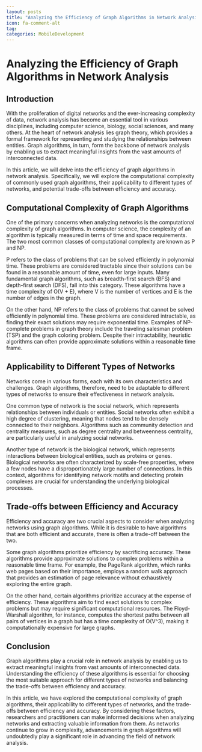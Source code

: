 ```yaml
---
layout: posts
title: "Analyzing the Efficiency of Graph Algorithms in Network Analysis"
icon: fa-comment-alt
tag:      
categories: MobileDevelopment
---
```



# Analyzing the Efficiency of Graph Algorithms in Network Analysis

## Introduction

With the proliferation of digital networks and the ever-increasing complexity of data, network analysis has become an essential tool in various disciplines, including computer science, biology, social sciences, and many others. At the heart of network analysis lies graph theory, which provides a formal framework for representing and studying the relationships between entities. Graph algorithms, in turn, form the backbone of network analysis by enabling us to extract meaningful insights from the vast amounts of interconnected data.

In this article, we will delve into the efficiency of graph algorithms in network analysis. Specifically, we will explore the computational complexity of commonly used graph algorithms, their applicability to different types of networks, and potential trade-offs between efficiency and accuracy.

## Computational Complexity of Graph Algorithms

One of the primary concerns when analyzing networks is the computational complexity of graph algorithms. In computer science, the complexity of an algorithm is typically measured in terms of time and space requirements. The two most common classes of computational complexity are known as P and NP.

P refers to the class of problems that can be solved efficiently in polynomial time. These problems are considered tractable since their solutions can be found in a reasonable amount of time, even for large inputs. Many fundamental graph algorithms, such as breadth-first search (BFS) and depth-first search (DFS), fall into this category. These algorithms have a time complexity of O(V + E), where V is the number of vertices and E is the number of edges in the graph.

On the other hand, NP refers to the class of problems that cannot be solved efficiently in polynomial time. These problems are considered intractable, as finding their exact solutions may require exponential time. Examples of NP-complete problems in graph theory include the traveling salesman problem (TSP) and the graph coloring problem. Despite their intractability, heuristic algorithms can often provide approximate solutions within a reasonable time frame.

## Applicability to Different Types of Networks

Networks come in various forms, each with its own characteristics and challenges. Graph algorithms, therefore, need to be adaptable to different types of networks to ensure their effectiveness in network analysis.

One common type of network is the social network, which represents relationships between individuals or entities. Social networks often exhibit a high degree of clustering, meaning that nodes tend to be densely connected to their neighbors. Algorithms such as community detection and centrality measures, such as degree centrality and betweenness centrality, are particularly useful in analyzing social networks.

Another type of network is the biological network, which represents interactions between biological entities, such as proteins or genes. Biological networks are often characterized by scale-free properties, where a few nodes have a disproportionately large number of connections. In this context, algorithms for identifying network motifs and detecting protein complexes are crucial for understanding the underlying biological processes.

## Trade-offs between Efficiency and Accuracy

Efficiency and accuracy are two crucial aspects to consider when analyzing networks using graph algorithms. While it is desirable to have algorithms that are both efficient and accurate, there is often a trade-off between the two.

Some graph algorithms prioritize efficiency by sacrificing accuracy. These algorithms provide approximate solutions to complex problems within a reasonable time frame. For example, the PageRank algorithm, which ranks web pages based on their importance, employs a random walk approach that provides an estimation of page relevance without exhaustively exploring the entire graph.

On the other hand, certain algorithms prioritize accuracy at the expense of efficiency. These algorithms aim to find exact solutions to complex problems but may require significant computational resources. The Floyd-Warshall algorithm, for instance, computes the shortest paths between all pairs of vertices in a graph but has a time complexity of O(V^3), making it computationally expensive for large graphs.

## Conclusion

Graph algorithms play a crucial role in network analysis by enabling us to extract meaningful insights from vast amounts of interconnected data. Understanding the efficiency of these algorithms is essential for choosing the most suitable approach for different types of networks and balancing the trade-offs between efficiency and accuracy.

In this article, we have explored the computational complexity of graph algorithms, their applicability to different types of networks, and the trade-offs between efficiency and accuracy. By considering these factors, researchers and practitioners can make informed decisions when analyzing networks and extracting valuable information from them. As networks continue to grow in complexity, advancements in graph algorithms will undoubtedly play a significant role in advancing the field of network analysis.